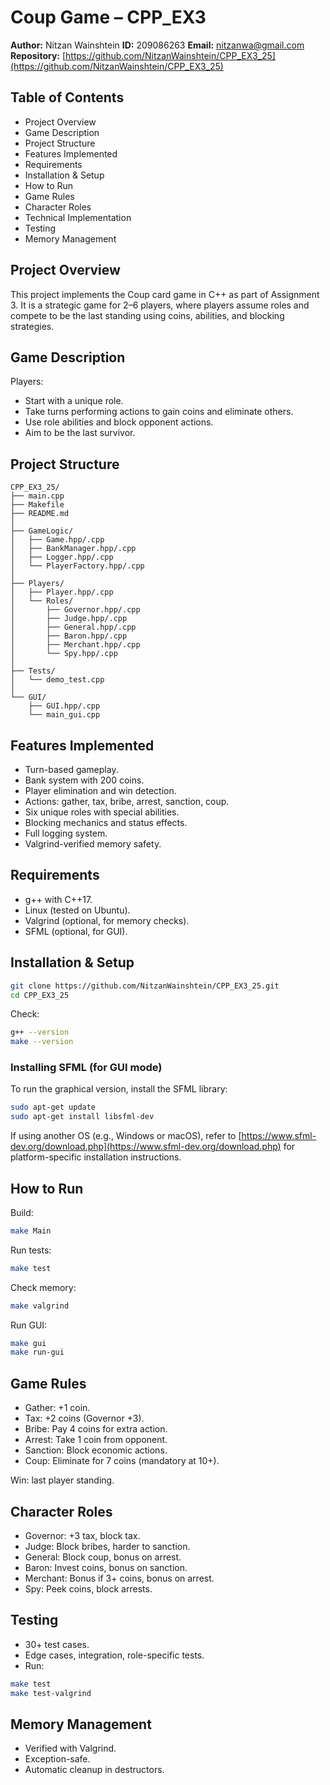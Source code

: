 # Coup Game – CPP_EX3

**Author:** Nitzan Wainshtein
**ID:** 209086263
**Email:** [nitzanwa@gmail.com](mailto:nitzanwa@gmail.com)
**Repository:** [https://github.com/NitzanWainshtein/CPP_EX3_25](https://github.com/NitzanWainshtein/CPP_EX3_25)

## Table of Contents

* Project Overview
* Game Description
* Project Structure
* Features Implemented
* Requirements
* Installation & Setup
* How to Run
* Game Rules
* Character Roles
* Technical Implementation
* Testing
* Memory Management

## Project Overview

This project implements the Coup card game in C++ as part of Assignment 3.
It is a strategic game for 2–6 players, where players assume roles and compete to be the last standing using coins, abilities, and blocking strategies.

## Game Description

Players:

* Start with a unique role.
* Take turns performing actions to gain coins and eliminate others.
* Use role abilities and block opponent actions.
* Aim to be the last survivor.

## Project Structure

```
CPP_EX3_25/
├── main.cpp
├── Makefile
├── README.md
│
├── GameLogic/
│   ├── Game.hpp/.cpp
│   ├── BankManager.hpp/.cpp
│   ├── Logger.hpp/.cpp
│   └── PlayerFactory.hpp/.cpp
│
├── Players/
│   ├── Player.hpp/.cpp
│   └── Roles/
│       ├── Governor.hpp/.cpp
│       ├── Judge.hpp/.cpp
│       ├── General.hpp/.cpp
│       ├── Baron.hpp/.cpp
│       ├── Merchant.hpp/.cpp
│       └── Spy.hpp/.cpp
│
├── Tests/
│   └── demo_test.cpp
│
└── GUI/
    ├── GUI.hpp/.cpp
    └── main_gui.cpp
```

## Features Implemented

* Turn-based gameplay.
* Bank system with 200 coins.
* Player elimination and win detection.
* Actions: gather, tax, bribe, arrest, sanction, coup.
* Six unique roles with special abilities.
* Blocking mechanics and status effects.
* Full logging system.
* Valgrind-verified memory safety.

## Requirements

* g++ with C++17.
* Linux (tested on Ubuntu).
* Valgrind (optional, for memory checks).
* SFML (optional, for GUI).

## Installation & Setup

```bash
git clone https://github.com/NitzanWainshtein/CPP_EX3_25.git
cd CPP_EX3_25
```

Check:

```bash
g++ --version
make --version
```

### Installing SFML (for GUI mode)

To run the graphical version, install the SFML library:

```bash
sudo apt-get update
sudo apt-get install libsfml-dev
```

If using another OS (e.g., Windows or macOS), refer to [https://www.sfml-dev.org/download.php](https://www.sfml-dev.org/download.php) for platform-specific installation instructions.

## How to Run

Build:

```bash
make Main
```

Run tests:

```bash
make test
```

Check memory:

```bash
make valgrind
```

Run GUI:

```bash
make gui
make run-gui
```

## Game Rules

* Gather: +1 coin.
* Tax: +2 coins (Governor +3).
* Bribe: Pay 4 coins for extra action.
* Arrest: Take 1 coin from opponent.
* Sanction: Block economic actions.
* Coup: Eliminate for 7 coins (mandatory at 10+).

Win: last player standing.

## Character Roles

* Governor: +3 tax, block tax.
* Judge: Block bribes, harder to sanction.
* General: Block coup, bonus on arrest.
* Baron: Invest coins, bonus on sanction.
* Merchant: Bonus if 3+ coins, bonus on arrest.
* Spy: Peek coins, block arrests.

## Testing

* 30+ test cases.
* Edge cases, integration, role-specific tests.
* Run:

```bash
make test
make test-valgrind
```

## Memory Management

* Verified with Valgrind.
* Exception-safe.
* Automatic cleanup in destructors.
